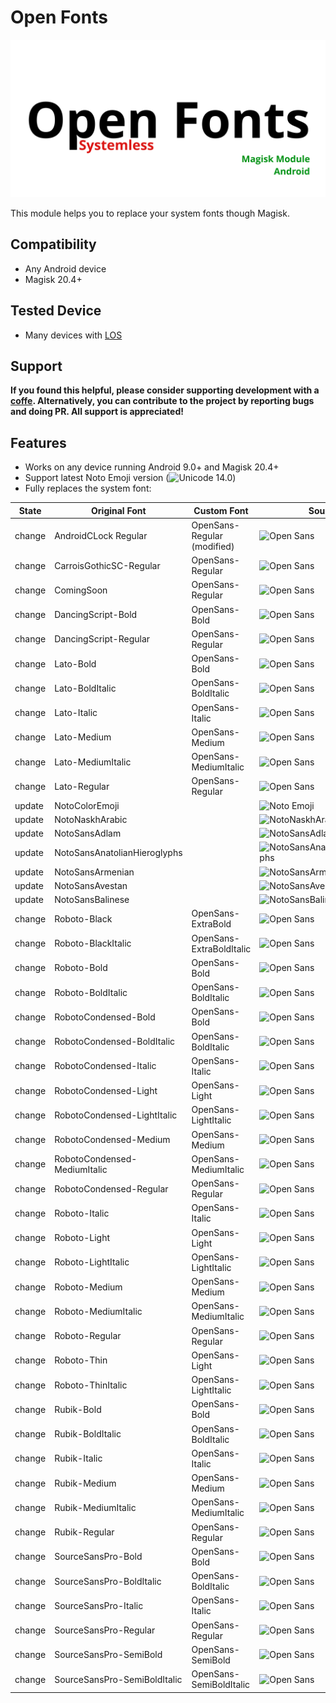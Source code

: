 # Open Fonts

![Open Font](https://raw.githubusercontent.com/F3FFO/Open-Fonts/master/img/logo.png)

This module helps you to replace your system fonts though Magisk.

## Compatibility

- Any Android device
- Magisk 20.4+

## Tested Device

- Many devices with [LOS](https://lineageos.org/)

## Support

**If you found this helpful, please consider supporting development with a [coffe](https://www.paypal.me/f3ff0). Alternatively, you can contribute to the project by reporting bugs and doing PR. All support is appreciated!**

## Features

- Works on any device running Android 9.0+ and Magisk 20.4+
- Support latest Noto Emoji version (![Unicode 14.0](https://emojipedia.org/unicode-14.0/))
- Fully replaces the system font:

| State  | Original Font                | Custom Font                 | Source                                                    |
| ------ | ---------------------------- | --------------------------- | --------------------------------------------------------- |
| change | AndroidCLock Regular         | OpenSans-Regular (modified) | ![Open Sans](https://fonts.google.com/specimen/Open+Sans) |
| change | CarroisGothicSC-Regular      | OpenSans-Regular            | ![Open Sans](https://fonts.google.com/specimen/Open+Sans) |
| change | ComingSoon                   | OpenSans-Regular            | ![Open Sans](https://fonts.google.com/specimen/Open+Sans) |
| change | DancingScript-Bold           | OpenSans-Bold               | ![Open Sans](https://fonts.google.com/specimen/Open+Sans) |
| change | DancingScript-Regular        | OpenSans-Regular            | ![Open Sans](https://fonts.google.com/specimen/Open+Sans) |
| change | Lato-Bold                    | OpenSans-Bold               | ![Open Sans](https://fonts.google.com/specimen/Open+Sans) |
| change | Lato-BoldItalic              | OpenSans-BoldItalic         | ![Open Sans](https://fonts.google.com/specimen/Open+Sans) |
| change | Lato-Italic                  | OpenSans-Italic             | ![Open Sans](https://fonts.google.com/specimen/Open+Sans) |
| change | Lato-Medium                  | OpenSans-Medium             | ![Open Sans](https://fonts.google.com/specimen/Open+Sans) |
| change | Lato-MediumItalic            | OpenSans-MediumItalic       | ![Open Sans](https://fonts.google.com/specimen/Open+Sans) |
| change | Lato-Regular                 | OpenSans-Regular            | ![Open Sans](https://fonts.google.com/specimen/Open+Sans) |
| update | NotoColorEmoji               | | ![Noto Emoji](https://github.com/googlefonts/noto-emoji) |
| update | NotoNaskhArabic              | | ![NotoNaskhArabic](https://fonts.google.com/noto/specimen/Noto+Naskh+Arabic) |
| update | NotoSansAdlam                | | ![NotoSansAdlam](https://fonts.google.com/noto/specimen/Noto+Sans+Adlam) |
| update | NotoSansAnatolianHieroglyphs | | ![NotoSansAnatolianHieroglyphs](https://fonts.google.com/noto/specimen/Noto+Sans+Anatolian+Hieroglyphs) |
| update | NotoSansArmenian             | | ![NotoSansArmenian](https://fonts.google.com/noto/specimen/Noto+Sans+Armenian) |
| update | NotoSansAvestan              | | ![NotoSansAvestan](https://fonts.google.com/noto/specimen/Noto+Sans+Avestan) |
| update | NotoSansBalinese             | | ![NotoSansBalinese](https://fonts.google.com/noto/specimen/Noto+Sans+Balinese) |
| change | Roboto-Black                 | OpenSans-ExtraBold          | ![Open Sans](https://fonts.google.com/specimen/Open+Sans) |
| change | Roboto-BlackItalic           | OpenSans-ExtraBoldItalic    | ![Open Sans](https://fonts.google.com/specimen/Open+Sans) |
| change | Roboto-Bold                  | OpenSans-Bold               | ![Open Sans](https://fonts.google.com/specimen/Open+Sans) |
| change | Roboto-BoldItalic            | OpenSans-BoldItalic         | ![Open Sans](https://fonts.google.com/specimen/Open+Sans) |
| change | RobotoCondensed-Bold         | OpenSans-Bold               | ![Open Sans](https://fonts.google.com/specimen/Open+Sans) |
| change | RobotoCondensed-BoldItalic   | OpenSans-BoldItalic         | ![Open Sans](https://fonts.google.com/specimen/Open+Sans) |
| change | RobotoCondensed-Italic       | OpenSans-Italic             | ![Open Sans](https://fonts.google.com/specimen/Open+Sans) |
| change | RobotoCondensed-Light        | OpenSans-Light              | ![Open Sans](https://fonts.google.com/specimen/Open+Sans) |
| change | RobotoCondensed-LightItalic  | OpenSans-LightItalic        | ![Open Sans](https://fonts.google.com/specimen/Open+Sans) |
| change | RobotoCondensed-Medium       | OpenSans-Medium             | ![Open Sans](https://fonts.google.com/specimen/Open+Sans) |
| change | RobotoCondensed-MediumItalic | OpenSans-MediumItalic       | ![Open Sans](https://fonts.google.com/specimen/Open+Sans) |
| change | RobotoCondensed-Regular      | OpenSans-Regular            | ![Open Sans](https://fonts.google.com/specimen/Open+Sans) |
| change | Roboto-Italic                | OpenSans-Italic             | ![Open Sans](https://fonts.google.com/specimen/Open+Sans) |
| change | Roboto-Light                 | OpenSans-Light              | ![Open Sans](https://fonts.google.com/specimen/Open+Sans) |
| change | Roboto-LightItalic           | OpenSans-LightItalic        | ![Open Sans](https://fonts.google.com/specimen/Open+Sans) |
| change | Roboto-Medium                | OpenSans-Medium             | ![Open Sans](https://fonts.google.com/specimen/Open+Sans) |
| change | Roboto-MediumItalic          | OpenSans-MediumItalic       | ![Open Sans](https://fonts.google.com/specimen/Open+Sans) |
| change | Roboto-Regular               | OpenSans-Regular            | ![Open Sans](https://fonts.google.com/specimen/Open+Sans) |
| change | Roboto-Thin                  | OpenSans-Light              | ![Open Sans](https://fonts.google.com/specimen/Open+Sans) |
| change | Roboto-ThinItalic            | OpenSans-LightItalic        | ![Open Sans](https://fonts.google.com/specimen/Open+Sans) |
| change | Rubik-Bold                   | OpenSans-Bold               | ![Open Sans](https://fonts.google.com/specimen/Open+Sans) |
| change | Rubik-BoldItalic             | OpenSans-BoldItalic         | ![Open Sans](https://fonts.google.com/specimen/Open+Sans) |
| change | Rubik-Italic                 | OpenSans-Italic             | ![Open Sans](https://fonts.google.com/specimen/Open+Sans) |
| change | Rubik-Medium                 | OpenSans-Medium             | ![Open Sans](https://fonts.google.com/specimen/Open+Sans) |
| change | Rubik-MediumItalic           | OpenSans-MediumItalic       | ![Open Sans](https://fonts.google.com/specimen/Open+Sans) |
| change | Rubik-Regular                | OpenSans-Regular            | ![Open Sans](https://fonts.google.com/specimen/Open+Sans) |
| change | SourceSansPro-Bold           | OpenSans-Bold               | ![Open Sans](https://fonts.google.com/specimen/Open+Sans) |
| change | SourceSansPro-BoldItalic     | OpenSans-BoldItalic         | ![Open Sans](https://fonts.google.com/specimen/Open+Sans) |
| change | SourceSansPro-Italic         | OpenSans-Italic             | ![Open Sans](https://fonts.google.com/specimen/Open+Sans) |
| change | SourceSansPro-Regular        | OpenSans-Regular            | ![Open Sans](https://fonts.google.com/specimen/Open+Sans) |
| change | SourceSansPro-SemiBold       | OpenSans-SemiBold           | ![Open Sans](https://fonts.google.com/specimen/Open+Sans) |
| change | SourceSansPro-SemiBoldItalic | OpenSans-SemiBoldItalic     | ![Open Sans](https://fonts.google.com/specimen/Open+Sans) |
